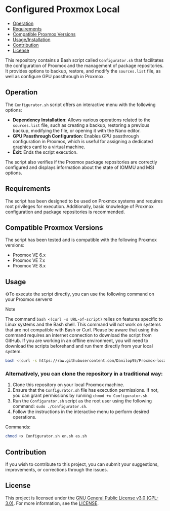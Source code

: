 # Configured Proxmox Local

- [Operation](#operation)
- [Requirements](#requirements)
- [Compatible Proxmox Versions](#compatible-proxmox-versions)
- [Usage/Installation](#usage)
- [Contribution](#contribution)
- [License](#license)

This repository contains a Bash script called `Configurator.sh` that facilitates the configuration of Proxmox and the management of package repositories. It provides options to backup, restore, and modify the `sources.list` file, as well as configure GPU passthrough in Proxmox.

## Operation

The `Configurator.sh` script offers an interactive menu with the following options:

- **Dependency Installation**: Allows various operations related to the `sources.list` file, such as creating a backup, restoring a previous backup, modifying the file, or opening it with the Nano editor.
- **GPU Passthrough Configuration**: Enables GPU passthrough configuration in Proxmox, which is useful for assigning a dedicated graphics card to a virtual machine.
- **Exit**: Ends the script execution.

The script also verifies if the Proxmox package repositories are correctly configured and displays information about the state of IOMMU and MSI options.

## Requirements

The script has been designed to be used on Proxmox systems and requires root privileges for execution. Additionally, basic knowledge of Proxmox configuration and package repositories is recommended.

## Compatible Proxmox Versions

The script has been tested and is compatible with the following Proxmox versions:

- Proxmox VE 6.x
- Proxmox VE 7.x
- Proxmox VE 8.x

## Usage

⚙️To execute the script directly, you can use the following command on your Proxmox server⚙️
> [!NOTE]
> 
> The command `bash <(curl -s URL-of-script)` relies on features specific to Linux systems and the Bash shell. This command will not work on systems that are not compatible with Bash or Curl.
> Please be aware that using this command requires an internet connection to download the script from GitHub. If you are working in an offline environment, you will need to download the scripts beforehand and run them directly from your local system.

```bash
bash <(curl -s https://raw.githubusercontent.com/Danilop95/Proxmox-local/main/Configurador.sh)
```
### Alternatively, you can clone the repository in a traditional way:

1. Clone this repository on your local Proxmox machine.
2. Ensure that the `Configurator.sh` file has execution permissions. If not, you can grant permissions by running `chmod +x Configurator.sh`.
3. Run the `Configurator.sh` script as the root user using the following command: `sudo ./Configurator.sh`.
4. Follow the instructions in the interactive menu to perform desired operations.

Commands:
```bash
chmod +x Configurator.sh en.sh es.sh
```

## Contribution

If you wish to contribute to this project, you can submit your suggestions, improvements, or corrections through the issues.

## License

This project is licensed under the [GNU General Public License v3.0 (GPL-3.0)](LICENSE). For more information, see the [LICENSE](LICENSE).
